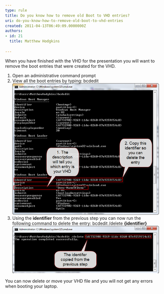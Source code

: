 ```yaml
---
type: rule
title: Do you know how to remove old Boot to VHD entries?
uri: do-you-know-how-to-remove-old-boot-to-vhd-entries
created: 2011-04-13T06:49:09.0000000Z
authors:
- id: 21
  title: Matthew Hodgkins

---
```


When you have finished with the VHD for the presentation you will want to remove the boot entries that were created for the VHD.<br> 
1. Open an administrative command prompt
2. View all the boot entries by typing: bcdedit 
![The list Boot entries after running bcdedit](fig6-listbootentries.png)
3. Using the **identifier** from the previous step you can now run the following command to delete the entry:
bcdedit /delete **{identifier}**
![The boot entry has now been deleted](fig7-deletingthebootentry.png)

 You can now delete or move your VHD file and you will not get any errors when booting your laptop.
